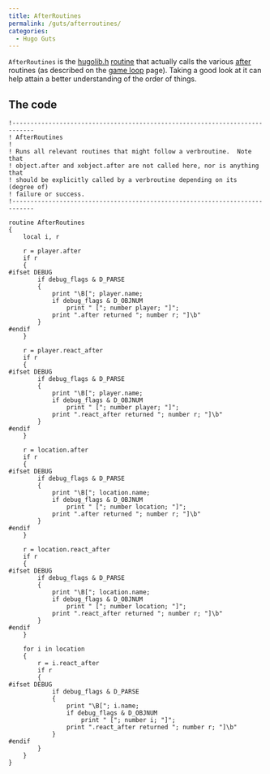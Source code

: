 ```yaml
---
title: AfterRoutines
permalink: /guts/afterroutines/
categories: 
  - Hugo Guts
---
```


`AfterRoutines` is the [hugolib.h](library/hugolib.h/)
[routine](routines/) that actually calls the various
[after](properties/after/) routines (as described on the 
[game loop](loops/game-loop/) page). Taking a good look at it can help
attain a better understanding of the order of things.

## The code

    !----------------------------------------------------------------------------
    ! AfterRoutines
    !
    ! Runs all relevant routines that might follow a verbroutine.  Note that
    ! object.after and xobject.after are not called here, nor is anything that
    ! should be explicitly called by a verbroutine depending on its (degree of)
    ! failure or success.
    !----------------------------------------------------------------------------

    routine AfterRoutines
    {
        local i, r

        r = player.after
        if r
        {
    #ifset DEBUG
            if debug_flags & D_PARSE
            {
                print "\B["; player.name;
                if debug_flags & D_OBJNUM
                    print " ["; number player; "]";
                print ".after returned "; number r; "]\b"
            }
    #endif
        }

        r = player.react_after
        if r
        {
    #ifset DEBUG
            if debug_flags & D_PARSE
            {
                print "\B["; player.name;
                if debug_flags & D_OBJNUM
                    print " ["; number player; "]";
                print ".react_after returned "; number r; "]\b"
            }
    #endif
        }

        r = location.after
        if r
        {
    #ifset DEBUG
            if debug_flags & D_PARSE
            {
                print "\B["; location.name;
                if debug_flags & D_OBJNUM
                    print " ["; number location; "]";
                print ".after returned "; number r; "]\b"
            }
    #endif
        }

        r = location.react_after
        if r
        {
    #ifset DEBUG
            if debug_flags & D_PARSE
            {
                print "\B["; location.name;
                if debug_flags & D_OBJNUM
                    print " ["; number location; "]";
                print ".react_after returned "; number r; "]\b"
            }
    #endif
        }

        for i in location
        {
            r = i.react_after
            if r
            {
    #ifset DEBUG
                if debug_flags & D_PARSE
                {
                    print "\B["; i.name;
                    if debug_flags & D_OBJNUM
                        print " ["; number i; "]";
                    print ".react_after returned "; number r; "]\b"
                }
    #endif
            }
        }
    }
